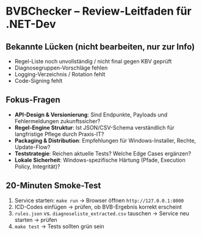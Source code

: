 
# BVBChecker – Review-Leitfaden für .NET-Dev

## Bekannte Lücken (nicht bearbeiten, nur zur Info)
- Regel-Liste noch unvollständig / nicht final gegen KBV geprüft
- Diagnosegruppen-Vorschläge fehlen
- Logging-Verzeichnis / Rotation fehlt
- Code-Signing fehlt

## Fokus-Fragen
- **API-Design & Versionierung**: Sind Endpunkte, Payloads und Fehlermeldungen zukunftssicher?
- **Regel-Engine Struktur**: Ist JSON/CSV-Schema verständlich für langfristige Pflege durch Praxis-IT?
- **Packaging & Distribution**: Empfehlungen für Windows-Installer, Rechte, Update-Flow?
- **Teststrategie**: Reichen aktuelle Tests? Welche Edge Cases ergänzen?
- **Lokale Sicherheit**: Windows-spezifische Härtung (Pfade, Execution Policy, Integrität)?

## 20-Minuten Smoke-Test
1. Service starten: `make run` → Browser öffnen `http://127.0.0.1:8000`
2. ICD-Codes einfügen → prüfen, ob BVB-Ergebnis korrekt erscheint
3. `rules.json` vs. `diagnoseliste_extracted.csv` tauschen → Service neu starten → prüfen
4. `make test` → Tests sollten grün sein
